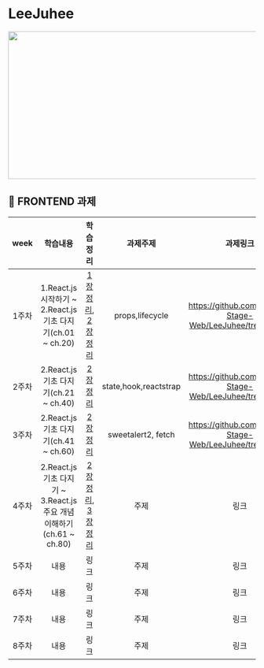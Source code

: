 # LeeJuhee
<img src="https://user-images.githubusercontent.com/93020734/224777742-97b438df-9d86-4d46-b880-7b039a54bacc.png" width = "600" height="300"/>

## 💫 FRONTEND 과제

|**week**|학습내용|학습정리|과제주제|과제링크|
|:---:|:---:|:---:|:---:|:---:|
|1주차|1.React.js 시작하기 ~ 2.React.js 기초 다지기(ch.01 ~ ch.20)|[1장 정리](https://velog.io/@049494/1-React.js-%EC%8B%9C%EC%9E%91%ED%95%98%EA%B8%B0), [2장 정리](https://velog.io/@049494/2-React.js-%EA%B8%B0%EC%B4%88-%EB%8B%A4%EC%A7%80%EA%B8%B0)|props,lifecycle|https://github.com/Coding-Stage-Web/LeeJuhee/tree/week1|
|2주차|2.React.js 기초 다지기(ch.21 ~ ch.40)|[2장 정리](https://velog.io/@049494/2-React.js-%EA%B8%B0%EC%B4%88-%EB%8B%A4%EC%A7%80%EA%B8%B0)|state,hook,reactstrap|https://github.com/Coding-Stage-Web/LeeJuhee/tree/week2|
|3주차|2.React.js 기초 다지기(ch.41 ~ ch.60)|[2장 정리](https://velog.io/@049494/2-React.js-%EA%B8%B0%EC%B4%88-%EB%8B%A4%EC%A7%80%EA%B8%B0#-sweetalert2)|sweetalert2, fetch|https://github.com/Coding-Stage-Web/LeeJuhee/tree/week3|
|4주차|2.React.js 기초 다지기 ~ 3.React.js 주요 개념 이해하기(ch.61 ~ ch.80)|[2장 정리](https://velog.io/@049494/2-React.js-%EA%B8%B0%EC%B4%88-%EB%8B%A4%EC%A7%80%EA%B8%B0), [3장 정리](https://velog.io/@049494/3-React.js-%EC%A3%BC%EC%9A%94-%EA%B0%9C%EB%85%90-%EC%9D%B4%ED%95%B4%ED%95%98%EA%B8%B0)|주제|링크|
|5주차|내용|링크|주제|링크|
|6주차|내용|링크|주제|링크|
|7주차|내용|링크|주제|링크|
|8주차|내용|링크|주제|링크|
